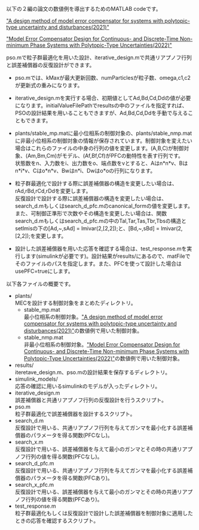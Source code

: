 以下の２編の論文の数値例を導出するためのMATLAB codeです。

["A design method of model error compensator for systems with polytopic-type uncertainty and disturbances(2021)"](https://www.tandfonline.com/doi/full/10.1080/18824889.2021.1918392?src=)

["Model Error Compensator Design for Continuous- and Discrete-Time Non-minimum Phase Systems with Polytopic-Type Uncertainties(2022)"](https://www.tandfonline.com/doi/pdf/10.1080/18824889.2022.2052628?needAccess=true)

pso.mで粒子群最適化を用いた設計、iterative_design.mで共通リアプノフ行列と誤差補償器の反復設計ができます。

- pso.mでは、kMaxが最大更新回数、numParticlesが粒子数、omega,c1,c2が更新式の重みになります。

- iterative_design.mを実行する場合、初期値としてAd,Bd,Cd,Ddの値が必要になります。initialValueFilePathでresultsの中のファイルを指定すれば、PSOの設計結果を用いることもできますが、Ad,Bd,Cd,Ddを手動で与えることもできます。

- plants/stable_mp.matに最小位相系の制御対象の、plants/stable_nmp.matに非最小位相系の制御対象の情報が保存されています。制御対象を変えたい場合はこれらのファイルの中身の行列の値を変更します。(A,B,C)が制御対象、(Am,Bm,Cm)がモデル、(Af,Bf,Cf)がPFCの動特性を表す行列です。  
状態数をn、入力数をi、出力数をo、端点数をvとすると、Aはn\*n\*v、Bはn\*i\*v、Cはo\*n\*v、Bwはn\*i、Dwはo\*oの行列になります。

- 粒子群最適化で設計する際に誤差補償器の構造を変更したい場合は、rAd,rBd,rCd,rDdを変更します。  
反復設計で設計する際に誤差補償器の構造を変更したい場合は、search_d.mもしくはsearch_d_pfc.mのcanonical_formの値を変更します。また、可制御正準形で次数やその構造を変更したい場合は、関数search_d.mもしくはsearch_d_pfc.mの中のTal,Tar,Tas,Tbr,Tbsの構造とsetlmisの下の\[Ad,~,sAd\] = lmivar(2,\[2,2]);と、\[Bd,\~,sBd\] = lmivar(2,\[2,2]);を変更します。

- 設計した誤差補償器を用いた応答を確認する場合は、test_response.mを実行します(simulinkが必要です)。設計結果がresults/にあるので、matFileでそのファイルのパスを指定します。また、PFCを使って設計した場合はusePFC=trueにします。

以下各ファイルの概要です。

- plants/  
    MECを設計する制御対象をまとめたディレクトリ。  
    - stable_mp.mat  
        最小位相系の制御対象。["A design method of model error compensator for systems with polytopic-type uncertainty and disturbances(2021)"](https://www.tandfonline.com/doi/full/10.1080/18824889.2021.1918392?src=)の数値例で用いた制御対象。
    - stable_nmp.mat  
        非最小位相系の制御対象。["Model Error Compensator Design for Continuous- and Discrete-Time Non-minimum Phase Systems with Polytopic-Type Uncertainties(2022)"](https://www.tandfonline.com/doi/pdf/10.1080/18824889.2022.2052628?needAccess=true)の数値例で用いた制御対象。
- results/  
    iteretave_design.m、pso.mの設計結果を保存するディレクトリ。  
- simulink_models/  
    応答の確認に用いるsimulinkのモデルが入ったディレクトリ。
- iterative_design.m  
    誤差補償器と共通リアプノフ行列の反復設計を行うスクリプト。
- pso.m  
    粒子群最適化で誤差補償器を設計するスクリプト。
- search_d.m  
    反復設計で用いる、共通リアプノフ行列を与えてガンマを最小化する誤差補償器のパラメータを得る関数(PFCなし)。
- search_x.m  
    反復設計で用いる、誤差補償器を与えて最小のガンマとその時の共通リアプノフ行列の値を得る関数(PFCなし)。
- search_d_pfc.m  
    反復設計で用いる、共通リアプノフ行列を与えてガンマを最小化する誤差補償器のパラメータを得る関数(PFCあり)。
- search_x_pfc.m  
    反復設計で用いる、誤差補償器を与えて最小のガンマとその時の共通リアプノフ行列の値を得る関数(PFCあり)。
- test_response.m  
    粒子群最適化もしくは反復設計で設計した誤差補償器を制御対象に適用したときの応答を確認するスクリプト。
